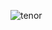 
![tenor](https://github.com/Sir-Goose/Sir-Goose/assets/66563291/99892b6d-62fe-4aa6-ba30-8ff4a9610f61)

<!--
**Sir-Goose/Sir-Goose** is a ✨ _special_ ✨ repository because its `README.md` (this file) appears on your GitHub profile.

Here are some ideas to get you started:

- 🔭 I’m currently working on ...
- 🌱 I’m currently learning ...
- 👯 I’m looking to collaborate on ...
- 🤔 I’m looking for help with ...
- 💬 Ask me about ...
- 📫 How to reach me: ...
- 😄 Pronouns: ...
- ⚡ Fun fact: ...
-->
